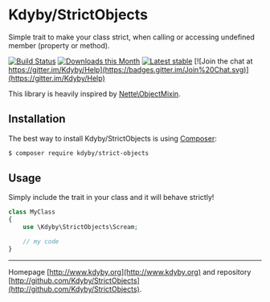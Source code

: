 Kdyby/StrictObjects
======

Simple trait to make your class strict, when calling or accessing undefined member (property or method).

[![Build Status](https://travis-ci.org/Kdyby/StrictObjects.svg?branch=master)](https://travis-ci.org/Kdyby/StrictObjects)
[![Downloads this Month](https://img.shields.io/packagist/dm/kdyby/strict-objects.svg)](https://packagist.org/packages/kdyby/strict-objects)
[![Latest stable](https://img.shields.io/packagist/v/kdyby/strict-objects.svg)](https://packagist.org/packages/kdyby/strict-objects)
[![Join the chat at https://gitter.im/Kdyby/Help](https://badges.gitter.im/Join%20Chat.svg)](https://gitter.im/Kdyby/Help)

This library is heavily inspired by [Nette\ObjectMixin](https://github.com/nette/utils/blob/e8749e5417bf22b0bd999d4b49ee799a5bad5fb9/src/Utils/ObjectMixin.php).

Installation
------------

The best way to install Kdyby/StrictObjects is using  [Composer](http://getcomposer.org/):

```sh
$ composer require kdyby/strict-objects
```


Usage
-----

Simply include the trait in your class and it will behave strictly!

```php
class MyClass
{
	use \Kdyby\StrictObjects\Scream;

	// my code
}
```


-----

Homepage [http://www.kdyby.org](http://www.kdyby.org) and repository [http://github.com/Kdyby/StrictObjects](http://github.com/Kdyby/StrictObjects).
